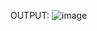 OUTPUT:
![image](https://github.com/PThanujaRam/Saifertek-NodeJS-web-server/assets/109260260/7b3970cf-23a0-40d3-9e24-50a7256b4f13)
